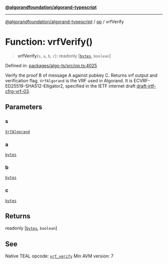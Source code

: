 [**@algorandfoundation/algorand-typescript**](../../README.md)

***

[@algorandfoundation/algorand-typescript](../../README.md) / [op](../README.md) / vrfVerify

# Function: vrfVerify()

> **vrfVerify**(`s`, `a`, `b`, `c`): readonly \[[`bytes`](../../index/type-aliases/bytes.md), `boolean`\]

Defined in: [packages/algo-ts/src/op.ts:4025](https://github.com/algorandfoundation/puya-ts/blob/main/packages/algo-ts/src/op.ts#L4025)

Verify the proof B of message A against pubkey C. Returns vrf output and verification flag.
`VrfAlgorand` is the VRF used in Algorand. It is ECVRF-ED25519-SHA512-Elligator2, specified in the IETF internet draft [draft-irtf-cfrg-vrf-03](https://datatracker.ietf.org/doc/draft-irtf-cfrg-vrf/03/).

## Parameters

### s

[`VrfAlgorand`](../enumerations/VrfVerify.md#vrfalgorand)

### a

[`bytes`](../../index/type-aliases/bytes.md)

### b

[`bytes`](../../index/type-aliases/bytes.md)

### c

[`bytes`](../../index/type-aliases/bytes.md)

## Returns

readonly \[[`bytes`](../../index/type-aliases/bytes.md), `boolean`\]

## See

Native TEAL opcode: [`vrf_verify`](https://developer.algorand.org/docs/get-details/dapps/avm/teal/opcodes/v10/#vrf_verify)
Min AVM version: 7
